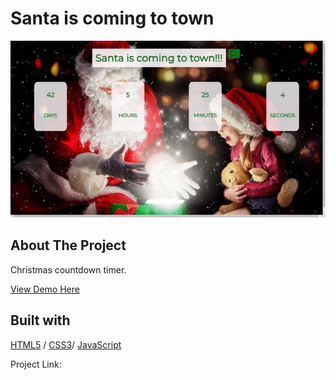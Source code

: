  <div>
  <h1>Santa is coming to town</h1>
</div>

<img src="./SantaIsComing.jpg" alt="Image" width="auto">

<!-- ABOUT THE PROJECT -->
## About The Project

Christmas countdown timer. 
  <p>
    <a href="https://santaiscomingtotown.glitch.me">View Demo Here</a>
  </p>



## Built with 

[HTML5](https://www.w3schools.com/html/) / [CSS3](https://www.w3schools.com/css/)/ [JavaScript](https://www.w3schools.com/js/)


Project Link: 
